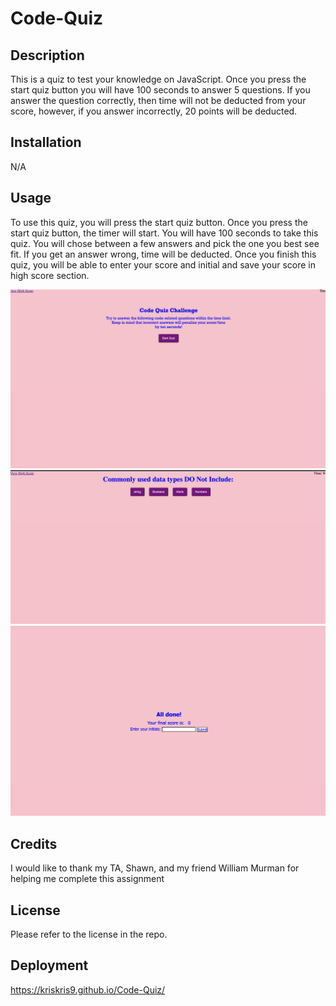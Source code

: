 # Code-Quiz

## Description


This is a quiz to test your knowledge on JavaScript. Once you press the start quiz button you will have 100 seconds to answer 5 questions. If you answer the question correctly, then time will not be deducted from your score, however, if you answer incorrectly, 20 points will be deducted.

## Installation

N/A 

## Usage

To use this quiz, you will press the start quiz button. Once you press the start quiz button, the timer will start. You will have 100 seconds to take this quiz. You will chose between a few answers and pick the one you best see fit. If you get an answer wrong, time will be deducted. Once you finish this quiz, you will be able to enter your score and initial and save your score in high score section. 


![alt](/assets/Screenshot%202023-03-16%20at%207.09.55%20PM.png)
![alt](/assets/Screenshot%202023-03-16%20at%207.10.06%20PM.png)
![alt](/assets/Screenshot%202023-03-16%20at%207.10.18%20PM.png)

## Credits

I would like to thank my TA, Shawn, and my friend William Murman for helping me complete this assignment

## License

Please refer to the license in the repo. 

## Deployment

https://kriskris9.github.io/Code-Quiz/
